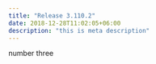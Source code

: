 ```yaml
---
title: "Release 3.110.2"
date: 2018-12-28T11:02:05+06:00
description: "this is meta description"
---
```


number three
